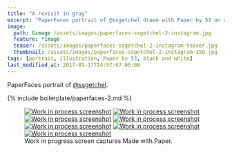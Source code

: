 ```yaml
---
title: "A revisit in gray"
excerpt: "PaperFaces portrait of @ssgetchel drawn with Paper by 53 on an iPad."
image: 
  path: &image /assets/images/paperfaces-ssgetchel-2-instagram.jpg 
  feature: *image
  teaser: /assets/images/paperfaces-ssgetchel-2-instagram-teaser.jpg
  thumbnail: /assets/images/paperfaces-ssgetchel-2-instagram-150.jpg
tags: [portrait, illustration, Paper by 53, black and white]
last_modified_at: 2017-01-17T14:57:07-05:00
---
```


PaperFaces portrait of [@ssgetchel](http://twitter.com/ssgetchel).

{% include boilerplate/paperfaces-2.md %}

<figure class="third">
  <a href="/assets/images/paperfaces-ssgetchel-2-process-1-lg.jpg"><img src="/assets/images/paperfaces-ssgetchel-2-process-1-600.jpg" alt="Work in process screenshot"></a>
  <a href="/assets/images/paperfaces-ssgetchel-2-process-2-lg.jpg"><img src="/assets/images/paperfaces-ssgetchel-2-process-2-600.jpg" alt="Work in process screenshot"></a>
  <a href="/assets/images/paperfaces-ssgetchel-2-process-3-lg.jpg"><img src="/assets/images/paperfaces-ssgetchel-2-process-3-600.jpg" alt="Work in process screenshot"></a>
  <a href="/assets/images/paperfaces-ssgetchel-2-process-4-lg.jpg"><img src="/assets/images/paperfaces-ssgetchel-2-process-4-600.jpg" alt="Work in process screenshot"></a>
  <a href="/assets/images/paperfaces-ssgetchel-2-process-5-lg.jpg"><img src="/assets/images/paperfaces-ssgetchel-2-process-5-600.jpg" alt="Work in process screenshot"></a>
  <a href="/assets/images/paperfaces-ssgetchel-2-process-6-lg.jpg"><img src="/assets/images/paperfaces-ssgetchel-2-process-6-600.jpg" alt="Work in process screenshot"></a>
  <a href="/assets/images/paperfaces-ssgetchel-2-process-7-lg.jpg"><img src="/assets/images/paperfaces-ssgetchel-2-process-7-600.jpg" alt="Work in process screenshot"></a>
  <figcaption>Work in progress screen captures Made with Paper.</figcaption>
</figure>
